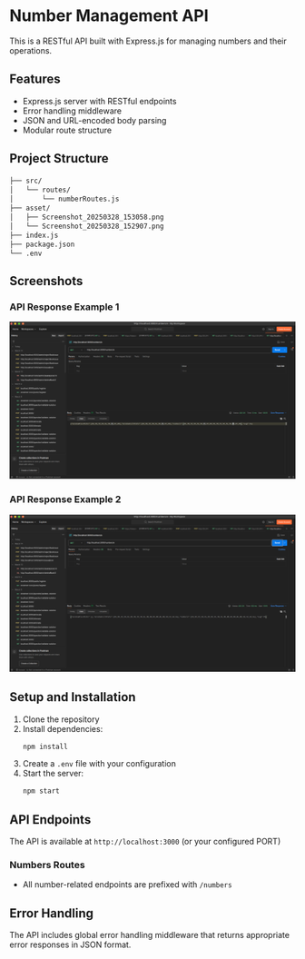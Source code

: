 # Number Management API

This is a RESTful API built with Express.js for managing numbers and their operations.

## Features

- Express.js server with RESTful endpoints
- Error handling middleware
- JSON and URL-encoded body parsing
- Modular route structure

## Project Structure

```
├── src/
│   └── routes/
│       └── numberRoutes.js
├── asset/
│   ├── Screenshot_20250328_153058.png
│   └── Screenshot_20250328_152907.png
├── index.js
├── package.json
└── .env
```

## Screenshots

### API Response Example 1
![API Response Example 1](asset/Screenshot_20250328_152907.png)

### API Response Example 2
![API Response Example 2](asset/Screenshot_20250328_153058.png)

## Setup and Installation

1. Clone the repository
2. Install dependencies:
   ```bash
   npm install
   ```
3. Create a `.env` file with your configuration
4. Start the server:
   ```bash
   npm start
   ```

## API Endpoints

The API is available at `http://localhost:3000` (or your configured PORT)

### Numbers Routes
- All number-related endpoints are prefixed with `/numbers`

## Error Handling

The API includes global error handling middleware that returns appropriate error responses in JSON format.



